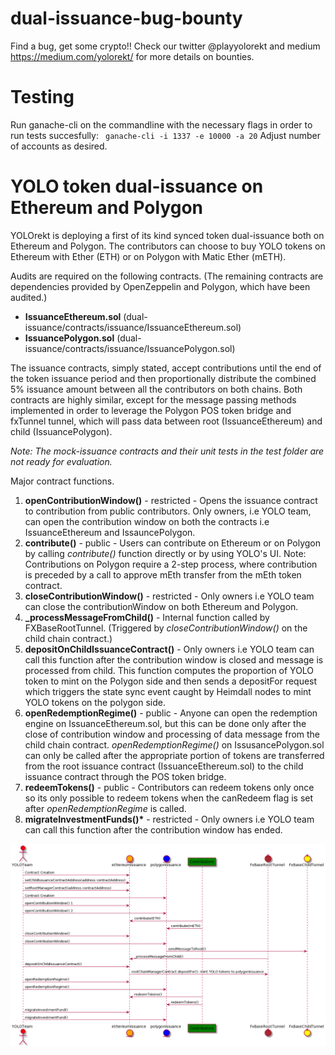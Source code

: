 # dual-issuance-bug-bounty

Find a bug, get some crypto!! Check our twitter @playyolorekt and medium https://medium.com/yolorekt/ for more details on bounties.

# Testing

Run ganache-cli on the commandline with the necessary flags in order to run tests succesfully: ` ganache-cli -i 1337 -e 10000 -a 20`
Adjust number of accounts as desired.

# YOLO token dual-issuance on Ethereum and Polygon

YOLOrekt is deploying a first of its kind synced token dual-issuance both on Ethereum and Polygon. The contributors can choose to buy YOLO tokens on Ethereum with Ether (ETH) or on Polygon with Matic Ether (mETH).

Audits are required on the following contracts. (The remaining contracts are dependencies provided by OpenZeppelin and Polygon, which have been audited.)

- **IssuanceEthereum.sol** (dual-issuance/contracts/issuance/IssuanceEthereum.sol)
- **IssuancePolygon.sol** (dual-issuance/contracts/issuance/IssuancePolygon.sol)

The issuance contracts, simply stated, accept contributions until the end of the token issuance period and then proportionally distribute the combined 5% issuance amount between all the contributors on both chains. Both contracts are highly similar, except for the message passing methods implemented in order to leverage the Polygon POS token bridge and fxTunnel tunnel, which will pass data between root (IssuanceEthereum) and child (IssuancePolygon).

_Note: The mock-issuance contracts and their unit tests in the test folder are not ready for evaluation._

Major contract functions.

1. **openContributionWindow()** - restricted - Opens the issuance contract to contribution from public contributors. Only owners, i.e YOLO team, can open the contribution window on both the contracts i.e IssuanceEthereum and IssauncePolygon.
2. **contribute()** - public - Users can contribute on Ethereum or on Polygon by calling _contribute()_ function directly or by using YOLO's UI. Note: Contributions on Polygon require a 2-step process, where contribution is preceded by a call to approve mEth transfer from the mEth token contract.
3. **closeContributionWindow()** - restricted - Only owners i.e YOLO team can close the contributionWindow on both Ethereum and Polygon.
4. **\_processMessageFromChild()** - Internal function called by FXBaseRootTunnel. (Triggered by _closeContributionWindow()_ on the child chain contract.)
5. **depositOnChildIssuanceContract()** - Only owners i.e YOLO team can call this function after the contribution window is closed and message is processed from child. This function computes the proportion of YOLO token to mint on the Polygon side and then sends a depositFor request which triggers the state sync event caught by Heimdall nodes to mint YOLO tokens on the polygon side.
6. **openRedemptionRegime()** - public - Anyone can open the redemption engine on IssuanceEthereum.sol, but this can be done only after the close of contribution window and processing of data message from the child chain contract. _openRedemptionRegime()_ on IssusancePolygon.sol can only be called after the appropriate portion of tokens are transferred from the root issuance contract (IssuanceEthereum.sol) to the child issuance contract through the POS token bridge.
7. **redeemTokens()** - public - Contributors can redeem tokens only once so its only possible to redeem tokens when the canRedeem flag is set after _openRedemptionRegime_ is called.
8. **migrateInvestmentFunds()\*** - restricted - Only owners i.e YOLO team can call this function after the contribution window has ended.

![image](./uml/issuance-sequence.png)
